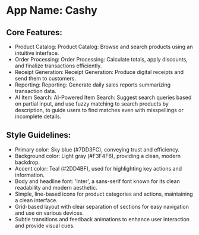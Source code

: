 # **App Name**: Cashy

## Core Features:

- Product Catalog: Product Catalog: Browse and search products using an intuitive interface.
- Order Processing: Order Processing: Calculate totals, apply discounts, and finalize transactions efficiently.
- Receipt Generation: Receipt Generation: Produce digital receipts and send them to customers.
- Reporting: Reporting: Generate daily sales reports summarizing transaction data.
- AI Item Search: AI-Powered Item Search: Suggest search queries based on partial input, and use fuzzy matching to search products by description, to guide users to find matches even with misspellings or incomplete details.

## Style Guidelines:

- Primary color: Sky blue (#7DD3FC), conveying trust and efficiency.
- Background color: Light gray (#F3F4F6), providing a clean, modern backdrop.
- Accent color: Teal (#2DD4BF), used for highlighting key actions and information.
- Body and headline font: 'Inter', a sans-serif font known for its clean readability and modern aesthetic.
- Simple, line-based icons for product categories and actions, maintaining a clean interface.
- Grid-based layout with clear separation of sections for easy navigation and use on various devices.
- Subtle transitions and feedback animations to enhance user interaction and provide visual cues.